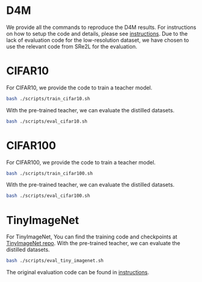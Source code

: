 # D4M

We provide all the commands to reproduce the D4M results. For instructions on how to setup the code and details, please see [instructions](instructions.md). Due to the lack of evaluation code for the low-resolution dataset, we have chosen to use the relevant code from SRe2L for the evaluation.

# CIFAR10
For CIFAR10, we provide the code to train a teacher model.
``````bash
bash ./scripts/train_cifar10.sh
``````
With the pre-trained teacher, we can evaluate the distilled datasets.
``````bash
bash ./scripts/eval_cifar10.sh
``````
# CIFAR100
For CIFAR100, we provide the code to train a teacher model.
``````bash
bash ./scripts/train_cifar100.sh
``````
With the pre-trained teacher, we can evaluate the distilled datasets.
``````bash
bash ./scripts/eval_cifar100.sh
``````
# TinyImageNet
For TinyImageNet, You can find the training code and checkpoints at [TinyImageNet repo](https://github.com/zeyuanyin/tiny-imagenet). With the pre-trained teacher, we can evaluate the distilled datasets.
``````bash
bash ./scripts/eval_tiny_imagenet.sh
``````

The original evaluation code can be found in [instructions](instructions.md).


